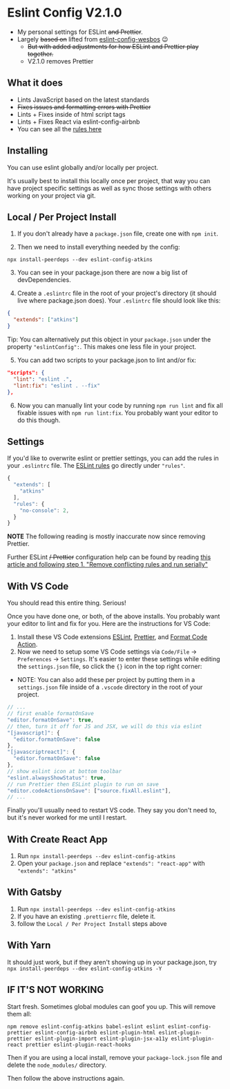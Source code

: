 # Eslint Config V2.1.0
* My personal settings for ESLint ~~and Prettier~~.
* Largely ~~based on~~ lifted from [eslint-config-wesbos](https://github.com/wesbos/eslint-config-wesbos) 😉
  - ~~But with added adjustments for how ESLint and Prettier play together.~~
  - V2.1.0 removes Prettier
## What it does
* Lints JavaScript based on the latest standards
* ~~Fixes issues and formatting errors with Prettier~~
* Lints + Fixes inside of html script tags
* Lints + Fixes React via eslint-config-airbnb
* You can see all the [rules here](https://github.com/matthewatkins/eslint-config-atkins/blob/master/.eslintrc.js)

## Installing

You can use eslint globally and/or locally per project.

It's usually best to install this locally once per project, that way you can have project specific settings as well as sync those settings with others working on your project via git.


## Local / Per Project Install

1. If you don't already have a `package.json` file, create one with `npm init`.

2. Then we need to install everything needed by the config:

```
npx install-peerdeps --dev eslint-config-atkins
```

3. You can see in your package.json there are now a big list of devDependencies.

4. Create a `.eslintrc` file in the root of your project's directory (it should live where package.json does). Your `.eslintrc` file should look like this:
```json
{
  "extends": ["atkins"]
}
```

Tip: You can alternatively put this object in your `package.json` under the property `"eslintConfig":`. This makes one less file in your project.

5. You can add two scripts to your package.json to lint and/or fix:

```json
"scripts": {
  "lint": "eslint .",
  "lint:fix": "eslint . --fix"
},
```

6. Now you can manually lint your code by running `npm run lint` and fix all fixable issues with `npm run lint:fix`. You probably want your editor to do this though.

## Settings

If you'd like to overwrite eslint or prettier settings, you can add the rules in your `.eslintrc` file. The [ESLint rules](https://eslint.org/docs/rules/) go directly under `"rules"`.

```js
{
  "extends": [
    "atkins"
  ],
  "rules": {
    "no-console": 2,
  }
}
```

**NOTE** The following reading is mostly inaccurate now since removing Prettier.

Further ESLint ~~/ Prettier~~ configuration help can be found by reading [this article and following step 1. "Remove conflicting rules and run serially"](https://blog.logrocket.com/automate-formatting-and-fixing-javascript-code-with-prettier-and-eslint/)

## With VS Code

You should read this entire thing. Serious!

Once you have done one, or both, of the above installs. You probably want your editor to lint and fix for you. Here are the instructions for VS Code:

1. Install these VS Code extensions [ESLint](https://marketplace.visualstudio.com/items?itemName=dbaeumer.vscode-eslint), [Prettier](https://marketplace.visualstudio.com/items?itemName=esbenp.prettier-vscode), and [Format Code Action](https://marketplace.visualstudio.com/items?itemName=rohit-gohri.format-code-action).
2. Now we need to setup some VS Code settings via `Code/File` → `Preferences` → `Settings`. It's easier to enter these settings while editing the `settings.json` file, so click the `{}` icon in the top right corner:
  - NOTE: You can also add these per project by putting them in a `settings.json` file inside of a `.vscode` directory in the root of your project.

  ```js
  // ...
  // first enable formatOnSave
  "editor.formatOnSave": true,
  // then, turn it off for JS and JSX, we will do this via eslint
  "[javascript]": {
    "editor.formatOnSave": false
  },
  "[javascriptreact]": {
    "editor.formatOnSave": false
  },
  // show eslint icon at bottom toolbar
  "eslint.alwaysShowStatus": true,
  // run Prettier then ESLint plugin to run on save
  "editor.codeActionsOnSave": ["source.fixAll.eslint"],
  // ...
  ```

Finally you'll usually need to restart VS code. They say you don't need to, but it's never worked for me until I restart.

## With Create React App

1. Run `npx install-peerdeps --dev eslint-config-atkins`
2. Open your `package.json` and replace `"extends": "react-app"` with `"extends": "atkins"`

## With Gatsby

1. Run `npx install-peerdeps --dev eslint-config-atkins`
2. If you have an existing `.prettierrc` file, delete it.
3. follow the `Local / Per Project Install` steps above

## With Yarn

It should just work, but if they aren't showing up in your package.json, try `npx install-peerdeps --dev eslint-config-atkins -Y`

## IF IT'S NOT WORKING

Start fresh. Sometimes global modules can goof you up. This will remove them all:

```
npm remove eslint-config-atkins babel-eslint eslint eslint-config-prettier eslint-config-airbnb eslint-plugin-html eslint-plugin-prettier eslint-plugin-import eslint-plugin-jsx-a11y eslint-plugin-react prettier eslint-plugin-react-hooks
```

Then if you are using a local install, remove your `package-lock.json` file and delete the `node_modules/` directory.

Then follow the above instructions again.
